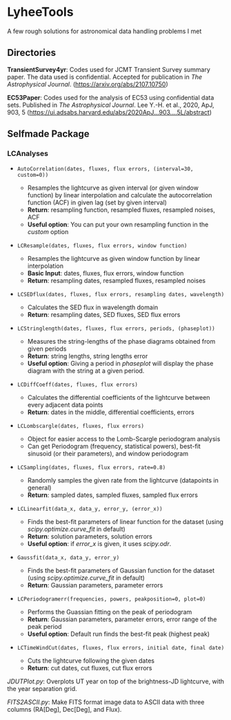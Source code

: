 # LyheeTools
A few rough solutions for astronomical data handling problems I met

## Directories
**TransientSurvey4yr**: Codes used for JCMT Transient Survey summary paper. The data used is confidential. Accepted for publication in *The Astrophysical Journal*. (https://arxiv.org/abs/2107.10750)

**EC53Paper**: Codes used for the analysis of EC53 using confidential data sets. Published in *The Astrophysical Journal*. Lee Y.-H. et al., 2020, ApJ, 903, 5 (https://ui.adsabs.harvard.edu/abs/2020ApJ...903....5L/abstract)


## Selfmade Package

### LCAnalyses


- `AutoCorrelation(dates, fluxes, flux errors, (interval=30, custom=0))`
	- Resamples the lightcurve as given interval (or given window function) by linear interpolation and calculate the autocorrelation function (ACF) in given lag (set by given interval)
	- **Return**: resampling function, resampled fluxes, resampled noises, ACF
	- **Useful option**: You can put your own resampling function in the *custom* option

- `LCResample(dates, fluxes, flux errors, window function)`
	- Resamples the lightcurve as given window function by linear interpolation
	- **Basic Input**: dates, fluxes, flux errors, window function
	- **Return**: resampling dates, resampled fluxes, resampled noises

- `LCSEDflux(dates, fluxes, flux errors, resampling dates, wavelength)`
	- Calculates the SED flux in wavelength domain
	- **Return**: resampling dates, SED fluxes, SED flux errors

- `LCStringlength(dates, fluxes, flux errors, periods, (phaseplot))`
	- Measures the string-lengths of the phase diagrams obtained from given periods
	- **Return**: string lengths, string lengths error
	- **Useful option**: Giving a period in *phaseplot* will display the phase diagram with the string at a given period.

- `LCDiffCoeff(dates, fluxes, flux errors)`
	- Calculates the differential coefficients of the lightcurve between every adjacent data points
	- **Return**: dates in the middle, differential coefficients, errors

- `LCLombscargle(dates, fluxes, flux errors)`
	- Object for easier access to the Lomb-Scargle periodogram analysis
	- Can get Periodogram (frequency, statistical powers), best-fit sinusoid (or their parameters), and window periodogram

- `LCSampling(dates, fluxes, flux errors, rate=0.8)`
	- Randomly samples the given rate from the lightcurve (datapoints in general)
	- **Return**: sampled dates, sampled fluxes, sampled flux errors

- `LCLinearfit(data_x, data_y, error_y, (error_x))`
	- Finds the best-fit parameters of linear function for the dataset (using *scipy.optimize.curve_fit* in default)
	- **Return**: solution parameters, solution errors
	- **Useful option**: if *error_x* is given, it uses *scipy.odr*.

- `Gaussfit(data_x, data_y, error_y)`
	- Finds the best-fit parameters of Gaussian function for the dataset (using *scipy.optimize.curve_fit* in default)
	- **Return**: Gaussian parameters, parameter errors

- `LCPeriodogramerr(frequencies, powers, peakposition=0, plot=0)`
	- Performs the Guassian fitting on the peak of periodogram
	- **Return**: Gaussian parameters, parameter errors, error range of the peak period
	- **Useful option**: Default run finds the best-fit peak (highest peak)

- `LCTimeWindCut(dates, fluxes, flux errors, initial date, final date)`
	- Cuts the lightcurve following the given dates
	- **Return**: cut dates, cut fluxes, cut flux errors


*JDUTPlot.py*: Overplots UT year on top of the brightness-JD lightcurve, with the year separation grid.

*FITS2ASCII.py*: Make FITS format image data to ASCII data with three columns (RA[Deg], Dec[Deg], and Flux).
